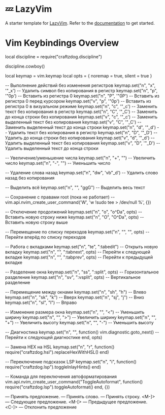# 💤 LazyVim

A starter template for [LazyVim](https://github.com/LazyVim/LazyVim).
Refer to the [documentation](https://lazyvim.github.io/installation) to get started.

# Vim Keybindings Overview
local discipline = require("craftzdog.discipline")

discipline.cowboy()

local keymap = vim.keymap
local opts = { noremap = true, silent = true }

-- Выполнение действий без изменения регистров
keymap.set("n", "x", '"_x') -- Удалить символ без копирования в регистр
keymap.set("n", "<Leader>p", '"0p') -- Вставить из регистра 0
keymap.set("n", "<Leader>P", '"0P') -- Вставить из регистра 0 перед курсором
keymap.set("v", "<Leader>p", '"0p') -- Вставить из регистра 0 в визуальном режиме
keymap.set("n", "<Leader>c", '"_c') -- Заменить текст без копирования в регистр
keymap.set("n", "<Leader>C", '"_C') -- Заменить до конца строки без копирования
keymap.set("v", "<Leader>c", '"_c') -- Заменить выделенный текст без копирования
keymap.set("v", "<Leader>C", '"_C') -- Заменить выделенный текст до конца строки
keymap.set("n", "<Leader>d", '"_d') -- Удалить текст без копирования в регистр
keymap.set("n", "<Leader>D", '"_D') -- Удалить до конца строки без копирования
keymap.set("v", "<Leader>d", '"_d') -- Удалить выделенный текст без копирования
keymap.set("v", "<Leader>D", '"_D') -- Удалить выделенный текст до конца строки

-- Увеличение/уменьшение числа
keymap.set("n", "+", "<C-a>") -- Увеличить число
keymap.set("n", "-", "<C-x>") -- Уменьшить число

-- Удаление слова назад
keymap.set("n", "dw", 'vb"_d') -- Удалить слово назад без копирования

-- Выделить всё
keymap.set("n", "<C-a>", "gg<S-v>G") -- Выделить весь текст

-- Сохранение с правами root (пока не работает)
-- vim.api.nvim_create_user_command('W', 'w !sudo tee > /dev/null %', {})

-- Отключение продолжений
keymap.set("n", "<Leader>o", "o<Esc>^Da", opts) -- Вставить новую строку ниже
keymap.set("n", "<Leader>O", "O<Esc>^Da", opts) -- Вставить новую строку выше

-- Перемещение по списку переходов
keymap.set("n", "<C-m>", "<C-i>", opts) -- Перейти вперёд по списку переходов

-- Работа с вкладками
keymap.set("n", "te", ":tabedit") -- Открыть новую вкладку
keymap.set("n", "<tab>", ":tabnext<Return>", opts) -- Перейти к следующей вкладке
keymap.set("n", "<s-tab>", ":tabprev<Return>", opts) -- Перейти к предыдущей вкладке

-- Разделение окна
keymap.set("n", "ss", ":split<Return>", opts) -- Горизонтальное разделение
keymap.set("n", "sv", ":vsplit<Return>", opts) -- Вертикальное разделение

-- Перемещение между окнами
keymap.set("n", "sh", "<C-w>h") -- Влево
keymap.set("n", "sk", "<C-w>k") -- Вверх
keymap.set("n", "sj", "<C-w>j") -- Вниз
keymap.set("n", "sl", "<C-w>l") -- Вправо

-- Изменение размера окна
keymap.set("n", "<C-w><left>", "<C-w><") -- Уменьшить ширину
keymap.set("n", "<C-w><right>", "<C-w>>") -- Увеличить ширину
keymap.set("n", "<C-w><up>", "<C-w>+") -- Увеличить высоту
keymap.set("n", "<C-w><down>", "<C-w>-") -- Уменьшить высоту

-- Диагностика
keymap.set("n", "<C-j>", function()
    vim.diagnostic.goto_next() -- Перейти к следующей диагностике
end, opts)

-- Замена HEX на HSL
keymap.set("n", "<leader>r", function()
    require("craftzdog.hsl").replaceHexWithHSL()
end)

-- Переключение подсказок LSP
keymap.set("n", "<leader>i", function()
    require("craftzdog.lsp").toggleInlayHints()
end)

-- Команда для переключения автоформатирования
vim.api.nvim_create_user_command("ToggleAutoformat", function()
    require("craftzdog.lsp").toggleAutoformat()
end, {})


<C-l> — Принять предложение.
<M-l> — Принять слово.
<M-S-l> — Принять строку.
<M-]> — Следующее предложение.
<M-[> — Предыдущее предложение.
<C-]> — Отклонить предложение

